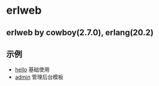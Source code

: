 # erlweb

## erlweb by cowboy(2.7.0), erlang(20.2)

## 示例
* [hello](examples/hello) 基础使用
* [admin](examples/admin) 管理后台模板
